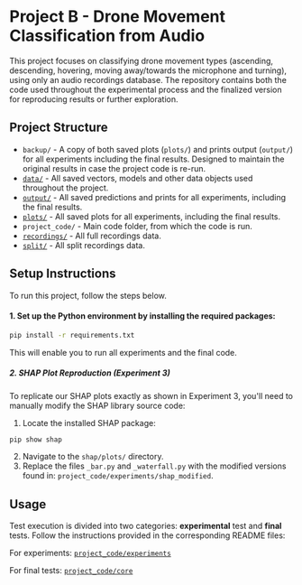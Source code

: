 # Project B - Drone Movement Classification from Audio

This project focuses on classifying drone movement types (ascending, descending, hovering, moving away/towards the microphone and turning), using only an audio recordings database.
The repository contains both the code used throughout the experimental process and the finalized version for reproducing results or further exploration.

## Project Structure

- `backup/` - A copy of both saved plots (`plots/`) and prints output (`output/`) for all experiments including the final results. Designed to maintain the original results in case the project code is re-run.
- [`data/`](data/README.md) - All saved vectors, models and other data objects used throughout the project.
- [`output/`](output/README.md) - All saved predictions and prints for all experiments, including the final results.
- [`plots/`](plots/README.md) - All saved plots for all experiments, including the final results.
- `project_code/` - Main code folder, from which the code is run.
- [`recordings/`](recordings/README.md) - All full recordings data.
- [`split/`](split/README.md) - All split recordings data.

## Setup Instructions

To run this project, follow the steps below.

#### 1. Set up the Python environment by installing the required packages:
```bash
pip install -r requirements.txt
```
This will enable you to run all experiments and the final code.

##### 2. SHAP Plot Reproduction (Experiment 3)

To replicate our SHAP plots exactly as shown in Experiment 3, you'll need to manually modify the SHAP library source code:
1. Locate the installed SHAP package:

```bash
pip show shap
```

2. Navigate to the `shap/plots/` directory.
3. Replace the files `_bar.py` and `_waterfall.py` with the modified versions found in: `project_code/experiments/shap_modified`.

## Usage

Test execution is divided into two categories: **experimental** test and **final** tests. Follow the instructions provided in the corresponding README files:

For experiments: [`project_code/experiments`](project_code/experiments/README.md)

For final tests: [`project_code/core`](project_code/core/README.md)
